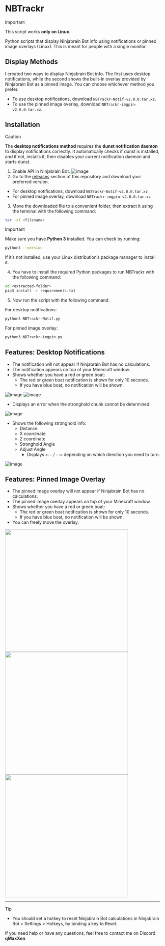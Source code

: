 # NBTrackr

> [!IMPORTANT]
> This script works **only on Linux**.

Python scripts that display Ninjabrain Bot info using notifications or pinned image overlays (Linux).  This is meant for people with a single monitor.

## Display Methods
I created two ways to display Ninjabrain Bot info. The first uses desktop notifications, while the second shows the built-in overlay provided by Ninjabrain Bot as a pinned image. You can choose whichever method you prefer.
- To use desktop notifications, download `NBTrackr-Notif-v2.0.0.tar.xz`.
- To use the pinned image overlay, download `NBTrackr-imgpin-v2.0.0.tar.xz`.

## Installation

> [!CAUTION]
> The **desktop notifications method** requires the **dunst notification daemon** to display notifications correctly. It automatically checks if dunst is installed, and if not, installs it, then disables your current notification daemon and starts dunst.

1. Enable API in Ninjabrain Bot. 
![image](https://github.com/user-attachments/assets/fe684b8b-1601-4dc9-86be-97160a964954)
2. Go to the [releases](https://github.com/qMaxXen/NBTrackr/releases/tag/v2.0.0) section of this repository and download your preferred version.
- For desktop notifications, download `NBTrackr-Notif-v2.0.0.tar.xz`
- For pinned image overlay, download `NBTrackr-imgpin-v2.0.0.tar.xz`
3. Move the downloaded file to a convenient folder, then extract it using the terminal with the following command:
```bash
tar -xf <filename>
```
> [!IMPORTANT]
> Make sure you have **Python 3** installed.
> You can check by running:
> ```bash
> python3 --version
> ```
> If it’s not installed, use your Linux distribution’s package manager to install it.
4. You have to install the required Python packages to run NBTrackr with the following command:
```bash
cd <extracted-folder>
pip3 install -r requirements.txt
```
5. Now run the script with the following command:

For desktop notifications:
```bash
python3 NBTrackr-Notif.py
```
For pinned image overlay:
```bash
python3 NBTrackr-imgpin.py
```

## Features: Desktop Notifications

- The notification will not appear if Ninjabrain Bot has no calculations.
- The notification appears on top of your Minecraft window.
- Shows whether you have a red or green boat:
  - The red or green boat notification is shown for only 10 seconds.
  - If you have blue boat, no notification will be shown.

![image](https://github.com/user-attachments/assets/e8afa63d-fc1e-4f1c-b9c3-bdc33462c6d4)
![image](https://github.com/user-attachments/assets/f20d5543-ca3b-4fef-9510-b5b285e5bf62)

- Displays an error when the stronghold chunk cannot be determined:

![image](https://github.com/user-attachments/assets/34ea3230-9929-4879-8574-bee31db80a75)

- Shows the following stronghold info:
  - Distance
  - X coordinate
  - Z coordinate
  - Stronghold Angle
  - Adjust Angle 
    - Displays `<--` / `-->` depending on which direction you need to turn.

![image](https://github.com/user-attachments/assets/52e77fc6-3eca-4081-8146-23299ecbe257)

## Features: Pinned Image Overlay

- The pinned image overlay will not appear if Ninjabrain Bot has no calculations.
- The pinned image overlay appears on top of your Minecraft window.
- Shows whether you have a red or green boat:
  - The red or green boat notification is shown for only 10 seconds.
  - If you have blue boat, no notification will be shown.
- You can freely move the overlay.
<img src="https://github.com/user-attachments/assets/16035fd8-3ced-4733-b665-be802fc4c40b" width="400"/>

<img src="https://github.com/user-attachments/assets/5cc0f894-6c93-486a-8f02-6be4c9193e60" width="400"/>

<img src="https://github.com/user-attachments/assets/3aaecc98-92ed-45db-a828-2f9751f48acf" width="400"/>


---

> [!TIP]
> - You should set a hotkey to reset Ninjabrain Bot calculations in Ninjabrain Bot > Settings > Hotkeys, by binding a key to Reset.

If you need help or have any questions, feel free to contact me on Discord: **qMaxXen**.
